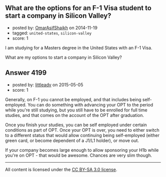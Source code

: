 ## What are the options for an F-1 Visa student to start a company in Silicon Valley?

- posted by: [OmarAsifShaikh](https://stackexchange.com/users/3924416/omarasifshaikh) on 2014-11-19
- tagged: `united-states`, `silicon-valley`
- score: 1

I am studying for a Masters degree in the United States with an F-1 Visa. 

What are my options to start a company in Silicon Valley?


## Answer 4199

- posted by: [littleadv](https://stackexchange.com/users/307221/littleadv) on 2015-05-05
- score: 1

Generally, on F-1 you cannot be employed, and that includes being self-employed. You can do something with advancing your OPT to the period while you're still studying, but you still have to be enrolled for full time studies, and that comes on the account of the OPT after graduation.

Once you finish your studies, you can be self employed under certain conditions as part of OPT. Once your OPT is over, you need to either switch to a different status that would allow continuing being self-employed (either green card, or become dependent of a J1/L1 holder), or move out.

If your company becomes large enough to allow sponsoring your H1b while you're on OPT - that would be awesome. Chances are very slim though.



---

All content is licensed under the [CC BY-SA 3.0 license](https://creativecommons.org/licenses/by-sa/3.0/).
